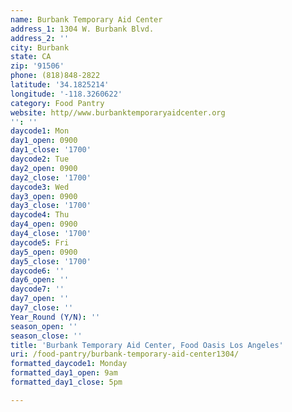 ```yaml
---
name: Burbank Temporary Aid Center
address_1: 1304 W. Burbank Blvd.
address_2: ''
city: Burbank
state: CA
zip: '91506'
phone: (818)848-2822
latitude: '34.1825214'
longitude: '-118.3260622'
category: Food Pantry
website: http//www.burbanktemporaryaidcenter.org
'': ''
daycode1: Mon
day1_open: 0900
day1_close: '1700'
daycode2: Tue
day2_open: 0900
day2_close: '1700'
daycode3: Wed
day3_open: 0900
day3_close: '1700'
daycode4: Thu
day4_open: 0900
day4_close: '1700'
daycode5: Fri
day5_open: 0900
day5_close: '1700'
daycode6: ''
day6_open: ''
daycode7: ''
day7_open: ''
day7_close: ''
Year_Round (Y/N): ''
season_open: ''
season_close: ''
title: 'Burbank Temporary Aid Center, Food Oasis Los Angeles'
uri: /food-pantry/burbank-temporary-aid-center1304/
formatted_daycode1: Monday
formatted_day1_open: 9am
formatted_day1_close: 5pm

---
```

